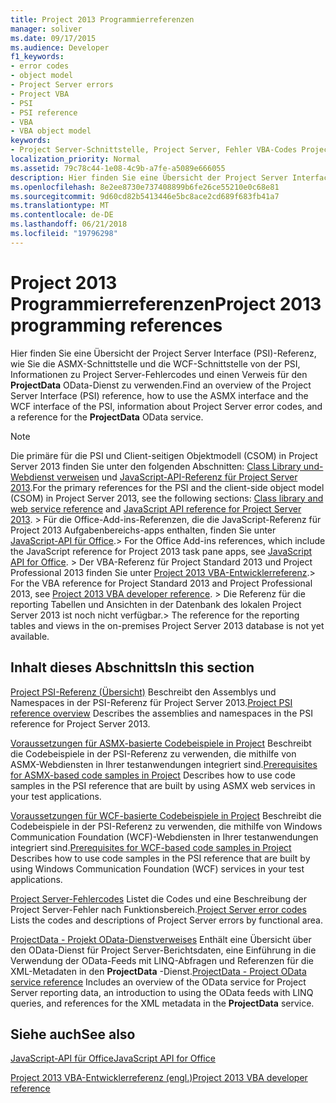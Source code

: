```yaml
---
title: Project 2013 Programmierreferenzen
manager: soliver
ms.date: 09/17/2015
ms.audience: Developer
f1_keywords:
- error codes
- object model
- Project Server errors
- Project VBA
- PSI
- PSI reference
- VBA
- VBA object model
keywords:
- Project Server-Schnittstelle, Project Server, Fehler VBA-Codes Project-Objektmodell, Project 2013,-Plattform, Visual Basic für Applikationen, Project-Objektmodell-Objektmodell, VBA-Projekt, Project Server, PSI PSI-Referenz
localization_priority: Normal
ms.assetid: 79c78c44-1e08-4c9b-a7fe-a5089e666055
description: Hier finden Sie eine Übersicht der Project Server Interface (PSI)-Referenz, wie Sie die ASMX-Schnittstelle und die WCF-Schnittstelle von der PSI, Informationen zu Project Server-Fehlercodes und einen Verweis für den ProjectData OData-Dienst zu verwenden.
ms.openlocfilehash: 8e2ee8730e737408899b6fe26ce55210e0c68e81
ms.sourcegitcommit: 9d60cd82b5413446e5bc8ace2cd689f683fb41a7
ms.translationtype: MT
ms.contentlocale: de-DE
ms.lasthandoff: 06/21/2018
ms.locfileid: "19796298"
---
```

# <a name="project-2013-programming-references"></a><span data-ttu-id="17707-104">Project 2013 Programmierreferenzen</span><span class="sxs-lookup"><span data-stu-id="17707-104">Project 2013 programming references</span></span>

<span data-ttu-id="17707-105">Hier finden Sie eine Übersicht der Project Server Interface (PSI)-Referenz, wie Sie die ASMX-Schnittstelle und die WCF-Schnittstelle von der PSI, Informationen zu Project Server-Fehlercodes und einen Verweis für den **ProjectData** OData-Dienst zu verwenden.</span><span class="sxs-lookup"><span data-stu-id="17707-105">Find an overview of the Project Server Interface (PSI) reference, how to use the ASMX interface and the WCF interface of the PSI, information about Project Server error codes, and a reference for the **ProjectData** OData service.</span></span> 
  
> [!NOTE]
> <span data-ttu-id="17707-106">Die primäre für die PSI und Client-seitigen Objektmodell (CSOM) in Project Server 2013 finden Sie unter den folgenden Abschnitten: [Class Library und-Webdienst verweisen](http://msdn.microsoft.com/library/ef1830e0-3c9a-4f98-aa0a-5556c298e7d1%28Office.15%29.aspx) und [JavaScript-API-Referenz für Project Server 2013](javascript-library-and-rest-reference-for-project-server-2013.md).</span><span class="sxs-lookup"><span data-stu-id="17707-106">For the primary references for the PSI and the client-side object model (CSOM) in Project Server 2013, see the following sections: [Class library and web service reference](http://msdn.microsoft.com/library/ef1830e0-3c9a-4f98-aa0a-5556c298e7d1%28Office.15%29.aspx) and [JavaScript API reference for Project Server 2013](javascript-library-and-rest-reference-for-project-server-2013.md).</span></span> <span data-ttu-id="17707-107">> Für die Office-Add-ins-Referenzen, die die JavaScript-Referenz für Project 2013 Aufgabenbereichs-apps enthalten, finden Sie unter [JavaScript-API für Office](http://msdn.microsoft.com/de-de/library/fp142185.aspx).</span><span class="sxs-lookup"><span data-stu-id="17707-107">> For the Office Add-ins references, which include the JavaScript reference for Project 2013 task pane apps, see [JavaScript API for Office](http://msdn.microsoft.com/de-de/library/fp142185.aspx).</span></span> <span data-ttu-id="17707-108">> Der VBA-Referenz für Project Standard 2013 und Project Professional 2013 finden Sie unter [Project 2013 VBA-Entwicklerreferenz](http://msdn.microsoft.com/de-de/library/jj235035.aspx).</span><span class="sxs-lookup"><span data-stu-id="17707-108">> For the VBA reference for Project Standard 2013 and Project Professional 2013, see [Project 2013 VBA developer reference](http://msdn.microsoft.com/de-de/library/jj235035.aspx).</span></span> <span data-ttu-id="17707-109">> Die Referenz für die reporting Tabellen und Ansichten in der Datenbank des lokalen Project Server 2013 ist noch nicht verfügbar.</span><span class="sxs-lookup"><span data-stu-id="17707-109">> The reference for the reporting tables and views in the on-premises Project Server 2013 database is not yet available.</span></span> 
  
## <a name="in-this-section"></a><span data-ttu-id="17707-110">Inhalt dieses Abschnitts</span><span class="sxs-lookup"><span data-stu-id="17707-110">In this section</span></span>

<span data-ttu-id="17707-111">[Project PSI-Referenz (Übersicht)](project-psi-reference-overview.md) Beschreibt den Assemblys und Namespaces in der PSI-Referenz für Project Server 2013.</span><span class="sxs-lookup"><span data-stu-id="17707-111">[Project PSI reference overview](project-psi-reference-overview.md) Describes the assemblies and namespaces in the PSI reference for Project Server 2013.</span></span> 
  
<span data-ttu-id="17707-112">[Voraussetzungen für ASMX-basierte Codebeispiele in Project](prerequisites-for-asmx-based-code-samples-in-project.md) Beschreibt die Codebeispiele in der PSI-Referenz zu verwenden, die mithilfe von ASMX-Webdiensten in Ihrer testanwendungen integriert sind.</span><span class="sxs-lookup"><span data-stu-id="17707-112">[Prerequisites for ASMX-based code samples in Project](prerequisites-for-asmx-based-code-samples-in-project.md) Describes how to use code samples in the PSI reference that are built by using ASMX web services in your test applications.</span></span> 
  
<span data-ttu-id="17707-113">[Voraussetzungen für WCF-basierte Codebeispiele in Project](prerequisites-for-wcf-based-code-samples-in-project.md) Beschreibt die Codebeispiele in der PSI-Referenz zu verwenden, die mithilfe von Windows Communication Foundation (WCF)-Webdiensten in Ihrer testanwendungen integriert sind.</span><span class="sxs-lookup"><span data-stu-id="17707-113">[Prerequisites for WCF-based code samples in Project](prerequisites-for-wcf-based-code-samples-in-project.md) Describes how to use code samples in the PSI reference that are built by using Windows Communication Foundation (WCF) services in your test applications.</span></span> 
  
<span data-ttu-id="17707-114">[Project Server-Fehlercodes](project-server-error-codes.md) Listet die Codes und eine Beschreibung der Project Server-Fehler nach Funktionsbereich.</span><span class="sxs-lookup"><span data-stu-id="17707-114">[Project Server error codes](project-server-error-codes.md) Lists the codes and descriptions of Project Server errors by functional area.</span></span> 
  
<span data-ttu-id="17707-115">[ProjectData - Projekt OData-Dienstverweises](https://msdn.microsoft.com/de-de/library/office/jj163015.aspx) Enthält eine Übersicht über den OData-Dienst für Project Server-Berichtsdaten, eine Einführung in die Verwendung der OData-Feeds mit LINQ-Abfragen und Referenzen für die XML-Metadaten in den **ProjectData** -Dienst.</span><span class="sxs-lookup"><span data-stu-id="17707-115">[ProjectData - Project OData service reference](https://msdn.microsoft.com/de-de/library/office/jj163015.aspx) Includes an overview of the OData service for Project Server reporting data, an introduction to using the OData feeds with LINQ queries, and references for the XML metadata in the **ProjectData** service.</span></span> 
  
## <a name="see-also"></a><span data-ttu-id="17707-116">Siehe auch</span><span class="sxs-lookup"><span data-stu-id="17707-116">See also</span></span>



[<span data-ttu-id="17707-117">JavaScript-API für Office</span><span class="sxs-lookup"><span data-stu-id="17707-117">JavaScript API for Office</span></span>](http://msdn.microsoft.com/de-de/library/fp142185.aspx)
  
[<span data-ttu-id="17707-118">Project 2013 VBA-Entwicklerreferenz (engl.)</span><span class="sxs-lookup"><span data-stu-id="17707-118">Project 2013 VBA developer reference</span></span>](http://msdn.microsoft.com/de-de/library/jj235035.aspx)


